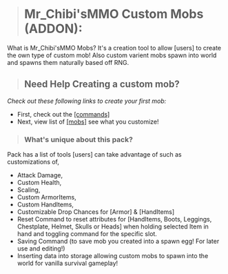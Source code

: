 > # Mr_Chibi'sMMO Custom Mobs (ADDON):
What is Mr_Chibi'sMMO Mobs? It's a creation tool to allow [users] to create the own type of custom mob!
Also custom varient mobs spawn into world and spawns them naturally based off RNG.

> ## Need Help Creating a custom mob?
_Check out these following links to create your first mob:_
* First, check out the [[commands]](https://github.com/mr-chibi/mmo_mobs/wiki/Commands)
* Next, view list of [[mobs]](https://github.com/mr-chibi/mmo_mobs/wiki/Custom-Mob-Types) see what you customize! 

> ### What's unique about this pack?
Pack has a list of tools [users] can take advantage of such as customizations of,
- Attack Damage,
- Custom Health,
- Scaling,
- Custom ArmorItems,
- Custom HandItems,
- Customizable Drop Chances for [Armor] & [HandItems]
- Reset Command to reset attributes for [HandItems, Boots, Leggings, Chestplate, Helmet, Skulls or Heads] when holding selected Item in hand and toggling command for the specific slot.
- Saving Command (to save mob you created into a spawn egg! For later use and editing!)
- Inserting data into storage allowing custom mobs to spawn into the world for vanilla survival gameplay!
